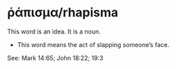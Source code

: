 # ῥάπισμα/rhapisma
This word is an idea. It is a noun.

* This word means the act of slapping someone’s face.

See: Mark 14:65; John 18:22; 19:3
